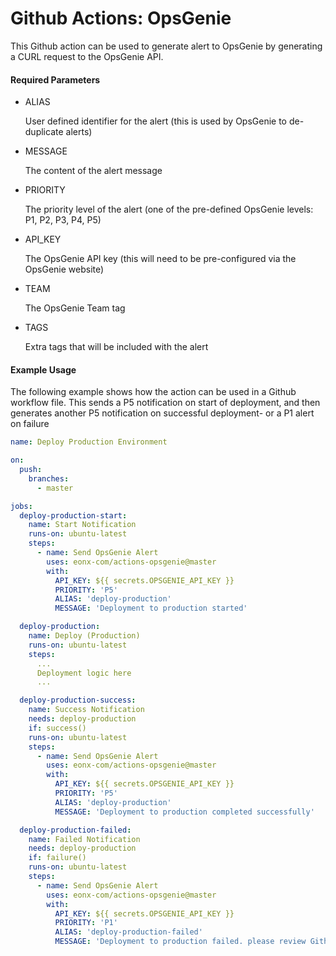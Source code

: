 # Github Actions: OpsGenie

This Github action can be used to generate alert to OpsGenie by generating a CURL request to the OpsGenie API.

#### Required Parameters

* ALIAS
         
  User defined identifier for the alert (this is used by OpsGenie to de-duplicate alerts)

* MESSAGE       

  The content of the alert message

* PRIORITY      

  The priority level of the alert (one of the pre-defined OpsGenie levels: P1, P2, P3, P4, P5)
  
* API_KEY

  The OpsGenie API key (this will need to be pre-configured via the OpsGenie website)

* TEAM

  The OpsGenie Team tag

* TAGS

  Extra tags that will be included with the alert
    
#### Example Usage

The following example shows how the action can be used in a Github workflow file. This sends a P5 notification on start
of deployment, and then generates another P5 notification on successful deployment- or a P1 alert on failure

```yaml
name: Deploy Production Environment

on:
  push:
    branches:
      - master

jobs:
  deploy-production-start:
    name: Start Notification
    runs-on: ubuntu-latest
    steps:
      - name: Send OpsGenie Alert
        uses: eonx-com/actions-opsgenie@master
        with:
          API_KEY: ${{ secrets.OPSGENIE_API_KEY }}
          PRIORITY: 'P5'
          ALIAS: 'deploy-production'
          MESSAGE: 'Deployment to production started'

  deploy-production:
    name: Deploy (Production)
    runs-on: ubuntu-latest
    steps:
      ...
      Deployment logic here
      ...

  deploy-production-success:
    name: Success Notification
    needs: deploy-production
    if: success()
    runs-on: ubuntu-latest
    steps:
      - name: Send OpsGenie Alert
        uses: eonx-com/actions-opsgenie@master
        with:
          API_KEY: ${{ secrets.OPSGENIE_API_KEY }}
          PRIORITY: 'P5'
          ALIAS: 'deploy-production'
          MESSAGE: 'Deployment to production completed successfully'

  deploy-production-failed:
    name: Failed Notification
    needs: deploy-production
    if: failure()
    runs-on: ubuntu-latest
    steps:
      - name: Send OpsGenie Alert
        uses: eonx-com/actions-opsgenie@master
        with:
          API_KEY: ${{ secrets.OPSGENIE_API_KEY }}
          PRIORITY: 'P1'
          ALIAS: 'deploy-production-failed'
          MESSAGE: 'Deployment to production failed. please review Github Actions logs'
```
